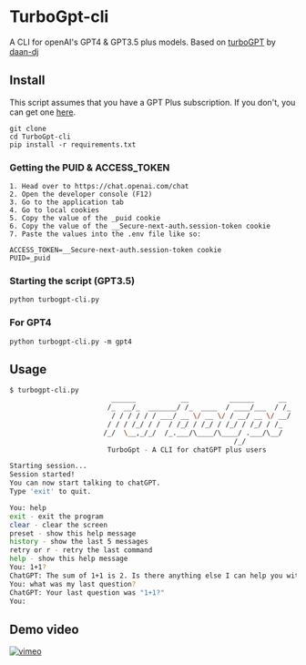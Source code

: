 # TurboGpt-cli

A CLI for openAI's GPT4 & GPT3.5 plus models. Based on [turboGPT](https://github.com/daan-dj/TurboGpt) by [daan-dj](https://github.com/daan-dj)

## Install

This script assumes that you have a GPT Plus subscription. If you don't, you can get one [here](https://beta.openai.com/pricing).


```
git clone 
cd TurboGpt-cli
pip install -r requirements.txt
```

### Getting the PUID & ACCESS_TOKEN
```
1. Head over to https://chat.openai.com/chat
2. Open the developer console (F12)
3. Go to the application tab
4. Go to local cookies
5. Copy the value of the _puid cookie
6. Copy the value of the __Secure-next-auth.session-token cookie
7. Paste the values into the .env file like so:

ACCESS_TOKEN=__Secure-next-auth.session-token cookie
PUID=_puid
```

### Starting the script (GPT3.5)
```python turbogpt-cli.py```

### For GPT4
```python turbogpt-cli.py -m gpt4```


## Usage

```bash
$ turbogpt-cli.py
                         ______           __          ______      __ 
                        /_  __/_  _______/ /_  ____  / ____/___  / /_
                         / / / / / / ___/ __ \/ __ \/ / __/ __ \/ __/
                        / / / /_/ / /  / /_/ / /_/ / /_/ / /_/ / /_  
                       /_/  \__,_/_/  /_.___/\____/\____/ .___/\__/  
                                                       /_/           
                     	TurboGpt - A CLI for chatGPT plus users

Starting session...
Session started!
You can now start talking to chatGPT.
Type 'exit' to quit.

You: help
exit - exit the program
clear - clear the screen
preset - show this help message
history - show the last 5 messages
retry or r - retry the last command
help - show this help message
You: 1+1?
ChatGPT: The sum of 1+1 is 2. Is there anything else I can help you with?
You: what was my last question?
ChatGPT: Your last question was "1+1?"
You: 
```


## Demo video

[![vimeo](https://i.imgur.com/pXHedmt.png)](https://player.vimeo.com/video/811337197?h=0ec3196060&amp;badge=0&amp;autopause=0&amp;player_id=0&amp;app_id=58479)
